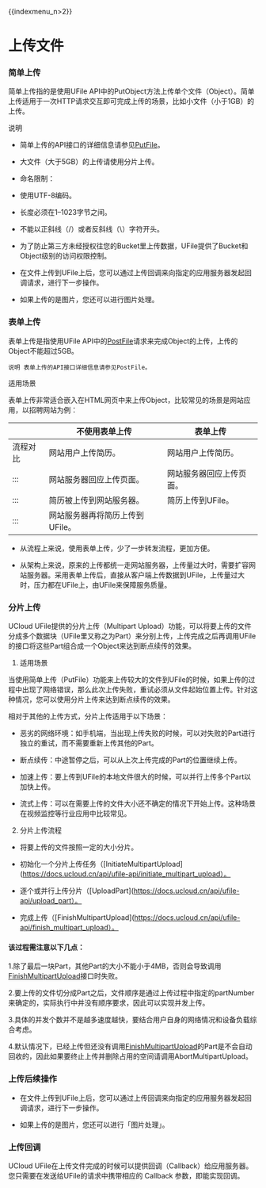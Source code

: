 {{indexmenu_n>2}}

# 上传文件

### 简单上传

简单上传指的是使用UFile API中的PutObject方法上传单个文件（Object）。简单上传适用于一次HTTP请求交互即可完成上传的场景，比如小文件（小于1GB）的上传。

说明

- 简单上传的API接口的详细信息请参见[PutFile](https://docs.ucloud.cn/api/ufile-api/put_file)。

- 大文件（大于5GB）的上传请使用分片上传。

- 命名限制：

- 使用UTF-8编码。

- 长度必须在1–1023字节之间。

- 不能以正斜线（/）或者反斜线（\\）字符开头。

- 为了防止第三方未经授权往您的Bucket里上传数据，UFile提供了Bucket和Object级别的访问权限控制。

- 在文件上传到UFile上后，您可以通过上传回调来向指定的应用服务器发起回调请求，进行下一步操作。

- 如果上传的是图片，您还可以进行图片处理。

### 表单上传

表单上传是指使用UFile API中的[PostFile](https://docs.ucloud.cn/api/ufile-api/post_file)请求来完成Object的上传，上传的Object不能超过5GB。

    说明 表单上传的API接口详细信息请参见PostFile。

适用场景

表单上传非常适合嵌入在HTML网页中来上传Object，比较常见的场景是网站应用，以招聘网站为例：

|            | 不使用表单上传                    | 表单上传 |
| ---------- | --------------------------------- | -------------------------- |
| 流程对比   | 网站用户上传简历。                | 网站用户上传简历。|
| :::           | 网站服务器回应上传页面。          | 网站服务器回应上传页面。 |
| :::           | 简历被上传到网站服务器。          | 简历上传到UFile。|
|  :::          | 网站服务器再将简历上传到UFile。   | |

* 从流程上来说，使用表单上传，少了一步转发流程，更加方便。

* 从架构上来说，原来的上传都统一走网站服务器，上传量过大时，需要扩容网站服务器。采用表单上传后，直接从客户端上传数据到UFile，上传量过大时，压力都在UFile上，由UFile来保障服务质量。

### 分片上传

UCloud UFile提供的分片上传（Multipart Upload）功能，可以将要上传的文件分成多个数据块（UFile里又称之为Part）来分别上传，上传完成之后再调用UFile的接口将这些Part组合成一个Object来达到断点续传的效果。

1. 适用场景

当使用简单上传（PutFile）功能来上传较大的文件到UFile的时候，如果上传的过程中出现了网络错误，那么此次上传失败，重试必须从文件起始位置上传。针对这种情况，您可以使用分片上传来达到断点续传的效果。

相对于其他的上传方式，分片上传适用于以下场景：

- 恶劣的网络环境：如手机端，当出现上传失败的时候，可以对失败的Part进行独立的重试，而不需要重新上传其他的Part。

- 断点续传：中途暂停之后，可以从上次上传完成的Part的位置继续上传。

- 加速上传：要上传到UFile的本地文件很大的时候，可以并行上传多个Part以加快上传。

- 流式上传：可以在需要上传的文件大小还不确定的情况下开始上传。这种场景在视频监控等行业应用中比较常见。

2. 分片上传流程

- 将要上传的文件按照一定的大小分片。

- 初始化一个分片上传任务（[InitiateMultipartUpload](https://docs.ucloud.cn/api/ufile-api/initiate_multipart_upload）。

- 逐个或并行上传分片（[UploadPart](https://docs.ucloud.cn/api/ufile-api/upload_part）。

- 完成上传（[FinishMultipartUpload](https://docs.ucloud.cn/api/ufile-api/finish_multipart_upload）。

#### 该过程需注意以下几点：

1.除了最后一块Part，其他Part的大小不能小于4MB，否则会导致调用[FinishMultipartUpload](https://docs.ucloud.cn/api/ufile-api/finish_multipart_upload)接口时失败。

2.要上传的文件切分成Part之后，文件顺序是通过上传过程中指定的partNumber来确定的，实际执行中并没有顺序要求，因此可以实现并发上传。

3.具体的并发个数并不是越多速度越快，要结合用户自身的网络情况和设备负载综合考虑。

4.默认情况下，已经上传但还没有调用[FinishMultipartUpload](https://docs.ucloud.cn/api/ufile-api/finish_multipart_upload)的Part是不会自动回收的，因此如果要终止上传并删除占用的空间请调用AbortMultipartUpload。

### 上传后续操作

- 在文件上传到UFile上后，您可以通过上传回调来向指定的应用服务器发起回调请求，进行下一步操作。

- 如果上传的是图片，您还可以进行「图片处理」。

### 上传回调

UCloud UFile在上传文件完成的时候可以提供回调（Callback）给应用服务器。您只需要在发送给UFile的请求中携带相应的 Callback 参数，即能实现回调。




